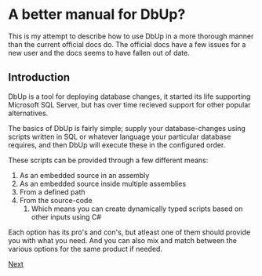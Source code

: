 # A better manual for DbUp?

This is my attempt to describe how to use DbUp in a more thorough manner than the current official docs do.
The official docs have a few issues for a new user and the docs seems to have fallen out of date.

## Introduction

DbUp is a tool for deploying database changes, it started its life supporting Microsoft SQL Server, 
but has over time recieved support for other popular alternatives.

The basics of DbUp is fairly simple; supply your database-changes using scripts written in SQL or whatever language your particular database requires, and then DbUp will execute these in the configured order.

These scripts can be provided through a few different means:

1. As an embedded source in an assembly
2. As an embedded source inside multiple assemblies
3. From a defined path
4. From the source-code
   1. Which means you can create dynamically typed scripts based on other inputs using C#

Each option has its pro's and con's, but atleast one of them should provide you with what you need.
And you can also mix and match between the various options for the same product if needed.

[Next](setup.md)